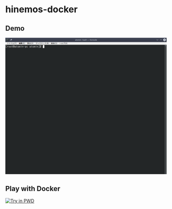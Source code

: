 # hinemos-docker

## Demo

![Animated gif demo](demo/demo.gif)

## Play with Docker
[![Try in PWD](https://raw.githubusercontent.com/play-with-docker/stacks/master/assets/images/button.png)](https://labs.play-with-docker.com/?stack=https://raw.githubusercontent.com/atsmin/hinemos-docker/master/docker-compose.yml)
